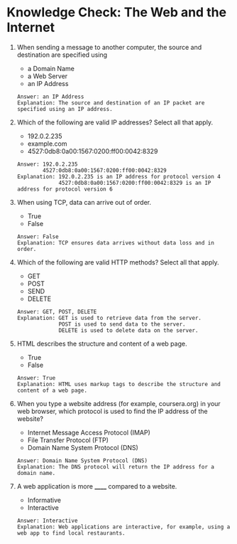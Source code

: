 # Knowledge Check: The Web and the Internet

1. When sending a message to another computer, the source and destination are specified using

   - a Domain Name
   - a Web Server
   - an IP Address

   ```
   Answer: an IP Address
   Explanation: The source and destination of an IP packet are specified using an IP address.
   ```

2. Which of the following are valid IP addresses? Select all that apply.

   - 192.0.2.235
   - example.com
   - 4527:0db8:0a00:1567:0200:ff00:0042:8329

   ```
   Answer: 192.0.2.235
           4527:0db8:0a00:1567:0200:ff00:0042:8329
   Explanation: 192.0.2.235 is an IP address for protocol version 4
                4527:0db8:0a00:1567:0200:ff00:0042:8329 is an IP address for protocol version 6
   ```

3. When using TCP, data can arrive out of order.

   - True
   - False

   ```
   Answer: False
   Explanation: TCP ensures data arrives without data loss and in order.
   ```

4. Which of the following are valid HTTP methods? Select all that apply.

   - GET
   - POST
   - SEND
   - DELETE

   ```
   Answer: GET, POST, DELETE
   Explanation: GET is used to retrieve data from the server.
                POST is used to send data to the server.
                DELETE is used to delete data on the server.
   ```

5. HTML describes the structure and content of a web page.

   - True
   - False

   ```
   Answer: True
   Explanation: HTML uses markup tags to describe the structure and content of a web page.
   ```

6. When you type a website address (for example, coursera.org) in your web browser, which protocol is used to find the IP address of the website?

   - Internet Message Access Protocol (IMAP)
   - File Transfer Protocol (FTP)
   - Domain Name System Protocol (DNS)

   ```
   Answer: Domain Name System Protocol (DNS)
   Explanation: The DNS protocol will return the IP address for a domain name.
   ```

7. A web application is more ******\_\_\_\_****** compared to a website.
   - Informative
   - Interactive
   ```
   Answer: Interactive
   Explanation: Web applications are interactive, for example, using a web app to find local restaurants.
   ```

